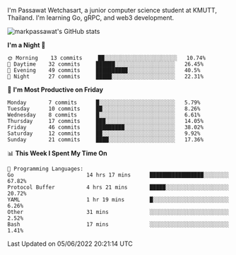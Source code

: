 
I'm Passawat Wetchasart, a junior computer science student at KMUTT, Thailand. I'm learning Go, gRPC, and web3 development.


![markpassawat's GitHub stats](https://github-readme-stats.vercel.app/api?username=markpassawat&show_icons=true&theme=radical)

<!--START_SECTION:waka-->
**I'm a Night 🦉** 

```text
🌞 Morning    13 commits     ██░░░░░░░░░░░░░░░░░░░░░░░   10.74% 
🌆 Daytime    32 commits     ██████░░░░░░░░░░░░░░░░░░░   26.45% 
🌃 Evening    49 commits     ██████████░░░░░░░░░░░░░░░   40.5% 
🌙 Night      27 commits     █████░░░░░░░░░░░░░░░░░░░░   22.31%

```
📅 **I'm Most Productive on Friday** 

```text
Monday       7 commits      █░░░░░░░░░░░░░░░░░░░░░░░░   5.79% 
Tuesday      10 commits     ██░░░░░░░░░░░░░░░░░░░░░░░   8.26% 
Wednesday    8 commits      █░░░░░░░░░░░░░░░░░░░░░░░░   6.61% 
Thursday     17 commits     ███░░░░░░░░░░░░░░░░░░░░░░   14.05% 
Friday       46 commits     █████████░░░░░░░░░░░░░░░░   38.02% 
Saturday     12 commits     ██░░░░░░░░░░░░░░░░░░░░░░░   9.92% 
Sunday       21 commits     ████░░░░░░░░░░░░░░░░░░░░░   17.36%

```


📊 **This Week I Spent My Time On** 

```text
💬 Programming Languages: 
Go                       14 hrs 17 mins      █████████████████░░░░░░░░   67.82% 
Protocol Buffer          4 hrs 21 mins       █████░░░░░░░░░░░░░░░░░░░░   20.72% 
YAML                     1 hr 19 mins        █░░░░░░░░░░░░░░░░░░░░░░░░   6.26% 
Other                    31 mins             ░░░░░░░░░░░░░░░░░░░░░░░░░   2.52% 
Bash                     17 mins             ░░░░░░░░░░░░░░░░░░░░░░░░░   1.41%

```


 Last Updated on 05/06/2022 20:21:14 UTC
<!--END_SECTION:waka-->

<!--
**markpassawat/markpassawat** is a ✨ _special_ ✨ repository because its `README.md` (this file) appears on your GitHub profile.

Here are some ideas to get you started:

- 🔭 I’m currently working on ...
- 🌱 I’m currently learning ...
- 👯 I’m looking to collaborate on ...
- 🤔 I’m looking for help with ...
- 💬 Ask me about ...
- 📫 How to reach me: ...
- 😄 Pronouns: He/Him
- ⚡ Fun fact: ...
-->
